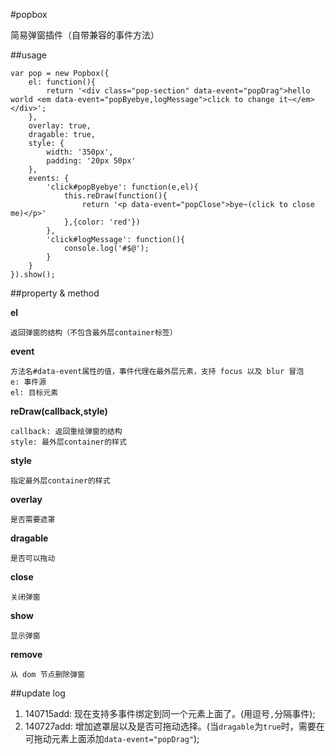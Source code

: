 #popbox

简易弹窗插件（自带兼容的事件方法）

##usage

	var pop = new Popbox({
		el: function(){
			return '<div class="pop-section" data-event="popDrag">hello world <em data-event="popByebye,logMessage">click to change it~</em></div>';
		},
		overlay: true,
		dragable: true,
		style: {
			width: '350px',
			padding: '20px 50px'
		},
		events: {
			'click#popByebye': function(e,el){
				this.reDraw(function(){
					return '<p data-event="popClose">bye~(click to close me)</p>'
				},{color: 'red'})
			},
			'click#logMessage': function(){
				console.log('#$@');
			}
		}
	}).show();
	
##property & method

**el**

	返回弹窗的结构（不包含最外层container标签）
	
**event**
	
	方法名#data-event属性的值，事件代理在最外层元素，支持 focus 以及 blur 冒泡
	e: 事件源
	el: 目标元素
	
**reDraw(callback,style)**

	callback: 返回重绘弹窗的结构
	style: 最外层container的样式
	
**style**

	指定最外层container的样式

**overlay**

	是否需要遮罩

**dragable**

	是否可以拖动
	
**close**

	关闭弹窗
	
**show**

	显示弹窗
	
**remove**

	从 dom 节点删除弹窗
	
##update log

1. 140715add: 现在支持多事件绑定到同一个元素上面了。(用逗号`,`分隔事件);
2. 140727add: 增加遮罩层以及是否可拖动选择。(当`dragable`为`true`时，需要在可拖动元素上面添加`data-event="popDrag"`);